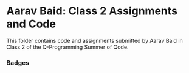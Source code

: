 # Aarav Baid: Class 2 Assignments and Code
This folder contains code and assignments submitted by Aarav Baid in Class 2 of the Q-Programming Summer of Qode.
### Badges